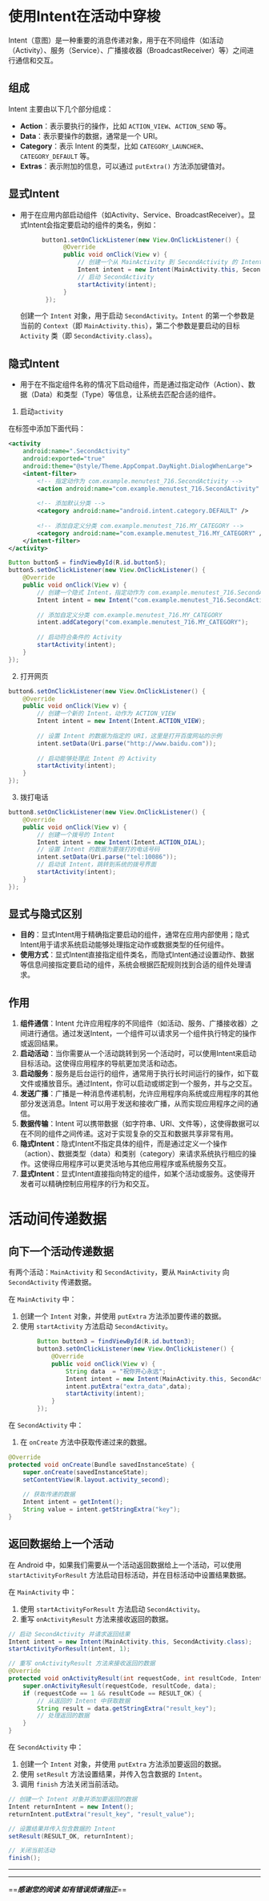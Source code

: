 # 使用Intent在活动中穿梭

Intent（意图）是一种重要的消息传递对象，用于在不同组件（如活动（Activity）、服务（Service）、广播接收器（BroadcastReceiver）等）之间进行通信和交互。

## 组成

Intent 主要由以下几个部分组成：

- **Action**：表示要执行的操作，比如 `ACTION_VIEW`、`ACTION_SEND` 等。
- **Data**：表示要操作的数据，通常是一个 URI。
- **Category**：表示 Intent 的类型，比如 `CATEGORY_LAUNCHER`、`CATEGORY_DEFAULT` 等。
- **Extras**：表示附加的信息，可以通过 `putExtra()` 方法添加键值对。

## 显式Intent

- 用于在应用内部启动组件（如Activity、Service、BroadcastReceiver）。显式Intent会指定要启动的组件的类名，例如：

  ```java
        button1.setOnClickListener(new View.OnClickListener() {
              @Override
              public void onClick(View v) {
                  // 创建一个从 MainActivity 到 SecondActivity 的 Intent
                  Intent intent = new Intent(MainActivity.this, SecondActivity.class);
                  // 启动 SecondActivity
                  startActivity(intent);
              }
         });
  ```

  创建一个 `Intent` 对象，用于启动 `SecondActivity`。`Intent` 的第一个参数是当前的 `Context`（即 `MainActivity.this`），第二个参数是要启动的目标 `Activity` 类（即 `SecondActivity.class`）。

## 隐式Intent

- 用于在不指定组件名称的情况下启动组件，而是通过指定动作（Action）、数据（Data）和类型（Type）等信息，让系统去匹配合适的组件。

1. 启动`activity`

在标签中添加下面代码：

  ```xml
  <activity
      android:name=".SecondActivity"
      android:exported="true"
      android:theme="@style/Theme.AppCompat.DayNight.DialogWhenLarge">
      <intent-filter>
          <!-- 指定动作为 com.example.menutest_716.SecondActivity -->
          <action android:name="com.example.menutest_716.SecondActivity" />
          
          <!-- 添加默认分类 -->
          <category android:name="android.intent.category.DEFAULT" />
          
          <!-- 添加自定义分类 com.example.menutest_716.MY_CATEGORY -->
          <category android:name="com.example.menutest_716.MY_CATEGORY" />
      </intent-filter>
  </activity>
  ```

```java
Button button5 = findViewById(R.id.button5);
button5.setOnClickListener(new View.OnClickListener() {
    @Override
    public void onClick(View v) {
        // 创建一个隐式 Intent，指定动作为 com.example.menutest_716.SecondActivity
        Intent intent = new Intent("com.example.menutest_716.SecondActivity");
        
        // 添加自定义分类 com.example.menutest_716.MY_CATEGORY
        intent.addCategory("com.example.menutest_716.MY_CATEGORY");
        
        // 启动符合条件的 Activity
        startActivity(intent);
    }
});
```

2. 打开网页

  ```java
  button6.setOnClickListener(new View.OnClickListener() {
      @Override
      public void onClick(View v) {
          // 创建一个新的 Intent，动作为 ACTION_VIEW
          Intent intent = new Intent(Intent.ACTION_VIEW);
          
          // 设置 Intent 的数据为指定的 URI，这里是打开百度网站的示例
          intent.setData(Uri.parse("http://www.baidu.com"));
          
          // 启动能够处理此 Intent 的 Activity
          startActivity(intent);
      }
  });
  ```

3. 拨打电话

```java
button8.setOnClickListener(new View.OnClickListener() {
    @Override
    public void onClick(View v) {
        // 创建一个拨号的 Intent
        Intent intent = new Intent(Intent.ACTION_DIAL);
        // 设置 Intent 的数据为要拨打的电话号码
        intent.setData(Uri.parse("tel:10086"));
        // 启动该 Intent，跳转到系统的拨号界面
        startActivity(intent);
    }
});
```

## 显式与隐式区别

- **目的**：显式Intent用于精确指定要启动的组件，通常在应用内部使用；隐式Intent用于请求系统启动能够处理指定动作或数据类型的任何组件。
- **使用方式**：显式Intent直接指定组件类名，而隐式Intent通过设置动作、数据等信息间接指定要启动的组件，系统会根据匹配规则找到合适的组件处理请求。

## 作用

1. **组件通信**：Intent 允许应用程序的不同组件（如活动、服务、广播接收器）之间进行通信。通过发送Intent，一个组件可以请求另一个组件执行特定的操作或返回结果。
2. **启动活动**：当你需要从一个活动跳转到另一个活动时，可以使用Intent来启动目标活动。这使得应用程序的导航更加灵活和动态。
3. **启动服务**：服务是后台运行的组件，通常用于执行长时间运行的操作，如下载文件或播放音乐。通过Intent，你可以启动或绑定到一个服务，并与之交互。
4. **发送广播**：广播是一种消息传递机制，允许应用程序向系统或应用程序的其他部分发送消息。Intent 可以用于发送和接收广播，从而实现应用程序之间的通信。
5. **数据传输**：Intent 可以携带数据（如字符串、URI、文件等），这使得数据可以在不同的组件之间传递。这对于实现复杂的交互和数据共享非常有用。
6. **隐式Intent**：隐式Intent不指定具体的组件，而是通过定义一个操作（action）、数据类型（data）和类别（category）来请求系统执行相应的操作。这使得应用程序可以更灵活地与其他应用程序或系统服务交互。
7. **显式Intent**：显式Intent直接指向特定的组件，如某个活动或服务。这使得开发者可以精确控制应用程序的行为和交互。

# 活动间传递数据

## 向下一个活动传递数据

有两个活动：`MainActivity` 和 `SecondActivity`，要从 `MainActivity` 向 `SecondActivity` 传递数据。

在 `MainActivity` 中：

1. 创建一个 `Intent` 对象，并使用 `putExtra` 方法添加要传递的数据。
2. 使用 `startActivity` 方法启动 `SecondActivity`。

```java
        Button button3 = findViewById(R.id.button3);
        button3.setOnClickListener(new View.OnClickListener() {
            @Override
            public void onClick(View v) {
                String data  = "祝你开心永远";
                Intent intent = new Intent(MainActivity.this, SecondActivity.class);
                intent.putExtra("extra_data",data);
                startActivity(intent);
            }
        });
```

在 `SecondActivity` 中：

1. 在 `onCreate` 方法中获取传递过来的数据。

```java
@Override
protected void onCreate(Bundle savedInstanceState) {
    super.onCreate(savedInstanceState);
    setContentView(R.layout.activity_second);
    
    // 获取传递的数据
    Intent intent = getIntent();
    String value = intent.getStringExtra("key");
}
```

## 返回数据给上一个活动

在 Android 中，如果我们需要从一个活动返回数据给上一个活动，可以使用 `startActivityForResult` 方法启动目标活动，并在目标活动中设置结果数据。

在 `MainActivity` 中：

1. 使用 `startActivityForResult` 方法启动 `SecondActivity`。
2. 重写 `onActivityResult` 方法来接收返回的数据。

```java
// 启动 SecondActivity 并请求返回结果
Intent intent = new Intent(MainActivity.this, SecondActivity.class);
startActivityForResult(intent, 1);

// 重写 onActivityResult 方法来接收返回的数据
@Override
protected void onActivityResult(int requestCode, int resultCode, Intent data) {
    super.onActivityResult(requestCode, resultCode, data);
    if (requestCode == 1 && resultCode == RESULT_OK) {
        // 从返回的 Intent 中获取数据
        String result = data.getStringExtra("result_key");
        // 处理返回的数据
    }
}
```

在 `SecondActivity` 中：

1. 创建一个 `Intent` 对象，并使用 `putExtra` 方法添加要返回的数据。
2. 使用 `setResult` 方法设置结果，并传入包含数据的 `Intent`。
3. 调用 `finish` 方法关闭当前活动。

```java
// 创建一个 Intent 对象并添加要返回的数据
Intent returnIntent = new Intent();
returnIntent.putExtra("result_key", "result_value");

// 设置结果并传入包含数据的 Intent
setResult(RESULT_OK, returnIntent);

// 关闭当前活动
finish();
```

---

---

==***感谢您的阅读
如有错误烦请指正***==
